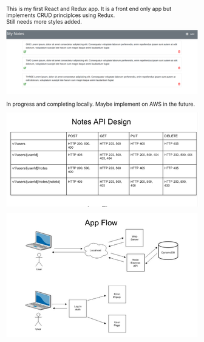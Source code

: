 This is my first React and Redux app.  It is a front end only app but implements CRUD principlces using Redux.  
Still needs more styles added. 



![alt text](https://github.com/T-travis/Notes/blob/master/app_image.png)

In progress and completing locally.  Maybe implement on AWS in the future.

![alt text](https://github.com/T-travis/Notes/blob/master/api-design.png)

![alt text](https://github.com/T-travis/Notes/blob/master/app-flow.png)
